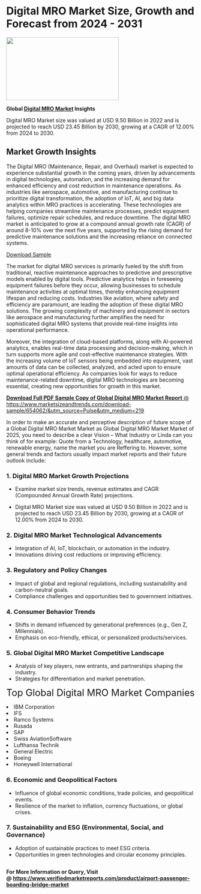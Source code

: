 <H1>Digital MRO Market Size, Growth and Forecast from 2024 - 2031</H1><img class="aligncenter size-medium wp-image-584254" src="https://thirdeyenews.in/wp-content/uploads/2024/09/Global-Market-Research-300x168.jpeg" alt="" width="300" height="168" /><p><strong>Global&nbsp;<a href="https://www.marketsizeandtrends.com/download-sample/654062/&amp;utm_source=Pulse&amp;utm_medium=219">Digital MRO Market</a> Insights</strong></p><p>Digital MRO Market size was valued at USD 9.50 Billion in 2022 and is projected to reach USD 23.45 Billion by 2030, growing at a CAGR of 12.00% from 2024 to 2030.</p><p><h2>Market Growth Insights</h2> <p>The Digital MRO (Maintenance, Repair, and Overhaul) market is expected to experience substantial growth in the coming years, driven by advancements in digital technologies, automation, and the increasing demand for enhanced efficiency and cost reduction in maintenance operations. As industries like aerospace, automotive, and manufacturing continue to prioritize digital transformation, the adoption of IoT, AI, and big data analytics within MRO practices is accelerating. These technologies are helping companies streamline maintenance processes, predict equipment failures, optimize repair schedules, and reduce downtime. The digital MRO market is anticipated to grow at a compound annual growth rate (CAGR) of around 8-10% over the next five years, supported by the rising demand for predictive maintenance solutions and the increasing reliance on connected systems.</p> <p><a href="#">Download Sample</a></p> <p>The market for digital MRO services is primarily fueled by the shift from traditional, reactive maintenance approaches to predictive and prescriptive models enabled by digital tools. Predictive analytics helps in foreseeing equipment failures before they occur, allowing businesses to schedule maintenance activities at optimal times, thereby enhancing equipment lifespan and reducing costs. Industries like aviation, where safety and efficiency are paramount, are leading the adoption of these digital MRO solutions. The growing complexity of machinery and equipment in sectors like aerospace and manufacturing further amplifies the need for sophisticated digital MRO systems that provide real-time insights into operational performance.</p> <p>Moreover, the integration of cloud-based platforms, along with AI-powered analytics, enables real-time data processing and decision-making, which in turn supports more agile and cost-effective maintenance strategies. With the increasing volume of IoT sensors being embedded into equipment, vast amounts of data can be collected, analyzed, and acted upon to ensure optimal operational efficiency. As companies look for ways to reduce maintenance-related downtime, digital MRO technologies are becoming essential, creating new opportunities for growth in this market.</p> <p><a href="#"></p><p><span class=""><strong>Download Full PDF Sample Copy of Global Digital MRO Market Report</strong> @ <a href="https://www.marketsizeandtrends.com/download-sample/654062/&amp;utm_source=Pulse&amp;utm_medium=219" target="_blank">https://www.marketsizeandtrends.com/download-sample/654062/&amp;utm_source=Pulse&amp;utm_medium=219</a></span></p><p>In order to make an accurate and perceptive description of future scope of a Global&nbsp;Digital MRO Market Market as Global&nbsp;Digital MRO Market Market of 2025, you need to describe a clear Vision &ndash; What Industry or Linda can you think of for example: Quote from a Technology, healthcare, automotive, renewable energy, name the market you are Reffering to. However, some general trends and factors usually impact market reports and their future outlook include:</p><h3>1.&nbsp;<strong>Digital MRO Market Growth Projections</strong></h3><ul><li>Examine market size trends, revenue estimates and CAGR (Compounded Annual Growth Rate) projections.</li><li><p>Digital MRO Market size was valued at USD 9.50 Billion in 2022 and is projected to reach USD 23.45 Billion by 2030, growing at a CAGR of 12.00% from 2024 to 2030.</p></li></ul><h3>2.&nbsp;<strong>Digital MRO Market Technological Advancements</strong></h3><ul><li>Integration of AI, IoT, blockchain, or automation in the industry.</li><li>Innovations driving cost reductions or improving efficiency.</li></ul><h3>3.&nbsp;<strong>Regulatory and Policy Changes</strong></h3><ul><li>Impact of global and regional regulations, including sustainability and carbon-neutral goals.</li><li>Compliance challenges and opportunities tied to government initiatives.</li></ul><h3>4.&nbsp;<strong>Consumer Behavior Trends</strong></h3><ul><li>Shifts in demand influenced by generational preferences (e.g., Gen Z, Millennials).</li><li>Emphasis on eco-friendly, ethical, or personalized products/services.</li></ul><h3>5.&nbsp;<strong>Global Digital MRO Market Competitive Landscape</strong></h3><ul><li>Analysis of key players, new entrants, and partnerships shaping the industry.</li><li>Strategies for differentiation and market penetration.</li></ul><p data-pm-slice="1 1 []"><span style="color: inherit; font-family: inherit; font-size: 25px;">Top Global Digital MRO Market Companies</span></p><div class="" data-test-id=""><p><li>IBM Corporation</li><li> IFS</li><li> Ramco Systems</li><li> Rusada</li><li> SAP</li><li> Swiss AviationSoftware</li><li> Lufthansa Technik</li><li> General Electric</li><li> Boeing</li><li> Honeywell International</li></p></div><h3>6.&nbsp;<strong>Economic and Geopolitical Factors</strong></h3><ul><li>Influence of global economic conditions, trade policies, and geopolitical events.</li><li>Resilience of the market to inflation, currency fluctuations, or global crises.</li></ul><h3>7.&nbsp;<strong>Sustainability and ESG (Environmental, Social, and Governance)</strong></h3><ul><li>Adoption of sustainable practices to meet ESG criteria.</li><li>Opportunities in green technologies and circular economy principles.</li></ul><h2><strong style="font-size: 14px;">For More Information or Query, Visit @&nbsp;</strong><a style="background-color: #ffffff; font-size: 14px;" href="https://www.marketsizeandtrends.com/report/digital-mro-market/" target="_blank">https://www.verifiedmarketreports.com/product/airport-passenger-boarding-bridge-market</a></h2>
